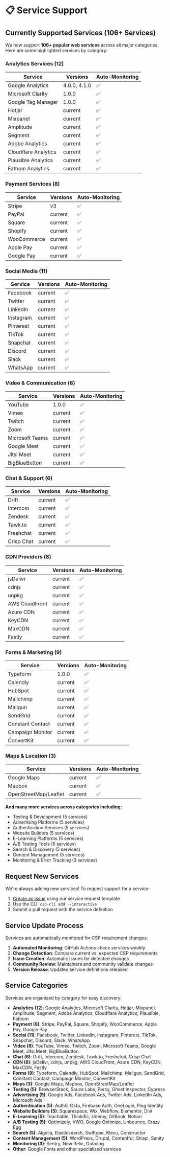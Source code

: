 # 📋 Service Support

## Currently Supported Services (106+ Services)

We now support **106+ popular web services** across all major categories. Here are some highlighted services by category:

### Analytics Services (12)

| Service              | Versions     | Auto-Monitoring |
| -------------------- | ------------ | --------------- |
| Google Analytics     | 4.0.0, 4.1.0 | ✅              |
| Microsoft Clarity    | 1.0.0        | ✅              |
| Google Tag Manager   | 1.0.0        | ✅              |
| Hotjar               | current      | ✅              |
| Mixpanel             | current      | ✅              |
| Amplitude            | current      | ✅              |
| Segment              | current      | ✅              |
| Adobe Analytics      | current      | ✅              |
| Cloudflare Analytics | current      | ✅              |
| Plausible Analytics  | current      | ✅              |
| Fathom Analytics     | current      | ✅              |

### Payment Services (8)

| Service     | Versions | Auto-Monitoring |
| ----------- | -------- | --------------- |
| Stripe      | v3       | ✅              |
| PayPal      | current  | ✅              |
| Square      | current  | ✅              |
| Shopify     | current  | ✅              |
| WooCommerce | current  | ✅              |
| Apple Pay   | current  | ✅              |
| Google Pay  | current  | ✅              |

### Social Media (11)

| Service   | Versions | Auto-Monitoring |
| --------- | -------- | --------------- |
| Facebook  | current  | ✅              |
| Twitter   | current  | ✅              |
| LinkedIn  | current  | ✅              |
| Instagram | current  | ✅              |
| Pinterest | current  | ✅              |
| TikTok    | current  | ✅              |
| Snapchat  | current  | ✅              |
| Discord   | current  | ✅              |
| Slack     | current  | ✅              |
| WhatsApp  | current  | ✅              |

### Video & Communication (8)

| Service         | Versions | Auto-Monitoring |
| --------------- | -------- | --------------- |
| YouTube         | 1.0.0    | ✅              |
| Vimeo           | current  | ✅              |
| Twitch          | current  | ✅              |
| Zoom            | current  | ✅              |
| Microsoft Teams | current  | ✅              |
| Google Meet     | current  | ✅              |
| Jitsi Meet      | current  | ✅              |
| BigBlueButton   | current  | ✅              |

### Chat & Support (6)

| Service    | Versions | Auto-Monitoring |
| ---------- | -------- | --------------- |
| Drift      | current  | ✅              |
| Intercom   | current  | ✅              |
| Zendesk    | current  | ✅              |
| Tawk.to    | current  | ✅              |
| Freshchat  | current  | ✅              |
| Crisp Chat | current  | ✅              |

### CDN Providers (8)

| Service        | Versions | Auto-Monitoring |
| -------------- | -------- | --------------- |
| jsDelivr       | current  | ✅              |
| cdnjs          | current  | ✅              |
| unpkg          | current  | ✅              |
| AWS CloudFront | current  | ✅              |
| Azure CDN      | current  | ✅              |
| KeyCDN         | current  | ✅              |
| MaxCDN         | current  | ✅              |
| Fastly         | current  | ✅              |

### Forms & Marketing (9)

| Service          | Versions | Auto-Monitoring |
| ---------------- | -------- | --------------- |
| Typeform         | 1.0.0    | ✅              |
| Calendly         | current  | ✅              |
| HubSpot          | current  | ✅              |
| Mailchimp        | current  | ✅              |
| Mailgun          | current  | ✅              |
| SendGrid         | current  | ✅              |
| Constant Contact | current  | ✅              |
| Campaign Monitor | current  | ✅              |
| ConvertKit       | current  | ✅              |

### Maps & Location (3)

| Service               | Versions | Auto-Monitoring |
| --------------------- | -------- | --------------- |
| Google Maps           | current  | ✅              |
| Mapbox                | current  | ✅              |
| OpenStreetMap/Leaflet | current  | ✅              |

**And many more services across categories including:**

- Testing & Development (5 services)
- Advertising Platforms (5 services)
- Authentication Services (5 services)
- Website Builders (5 services)
- E-Learning Platforms (5 services)
- A/B Testing Tools (5 services)
- Search & Discovery (5 services)
- Content Management (5 services)
- Monitoring & Error Tracking (3 services)

## Request New Services

We're always adding new services! To request support for a service:

1. [Create an issue](https://github.com/eason-dev/csp-js/issues/new?template=add-service.yml) using our service request template
2. Use the CLI: `csp-cli add --interactive`
3. Submit a pull request with the service definition

## Service Update Process

Services are automatically monitored for CSP requirement changes:

1. **Automated Monitoring**: GitHub Actions check services weekly
2. **Change Detection**: Compare current vs. expected CSP requirements
3. **Issue Creation**: Automatic issues for detected changes
4. **Community Review**: Maintainers and community validate changes
5. **Version Release**: Updated service definitions released

## Service Categories

Services are organized by category for easy discovery:

- **Analytics (12)**: Google Analytics, Microsoft Clarity, Hotjar, Mixpanel, Amplitude, Segment, Adobe Analytics, Cloudflare Analytics, Plausible, Fathom
- **Payment (8)**: Stripe, PayPal, Square, Shopify, WooCommerce, Apple Pay, Google Pay
- **Social (11)**: Facebook, Twitter, LinkedIn, Instagram, Pinterest, TikTok, Snapchat, Discord, Slack, WhatsApp
- **Video (8)**: YouTube, Vimeo, Twitch, Zoom, Microsoft Teams, Google Meet, Jitsi Meet, BigBlueButton
- **Chat (6)**: Drift, Intercom, Zendesk, Tawk.to, Freshchat, Crisp Chat
- **CDN (8)**: jsDelivr, cdnjs, unpkg, AWS CloudFront, Azure CDN, KeyCDN, MaxCDN, Fastly
- **Forms (9)**: Typeform, Calendly, HubSpot, Mailchimp, Mailgun, SendGrid, Constant Contact, Campaign Monitor, ConvertKit
- **Maps (3)**: Google Maps, Mapbox, OpenStreetMap/Leaflet
- **Testing (5)**: BrowserStack, Sauce Labs, Percy, Ghost Inspector, Cypress
- **Advertising (5)**: Google Ads, Facebook Ads, Twitter Ads, LinkedIn Ads, Microsoft Ads
- **Authentication (5)**: Auth0, Okta, Firebase Auth, OneLogin, Ping Identity
- **Website Builders (5)**: Squarespace, Wix, Webflow, Elementor, Divi
- **E-Learning (5)**: Teachable, Thinkific, Udemy, GitBook, Notion
- **A/B Testing (5)**: Optimizely, VWO, Google Optimize, Unbounce, Crazy Egg
- **Search (5)**: Algolia, Elasticsearch, Swiftype, Klevu, Constructor
- **Content Management (5)**: WordPress, Drupal, Contentful, Strapi, Sanity
- **Monitoring (3)**: Sentry, New Relic, Datadog
- **Other**: Google Fonts and other specialized services
